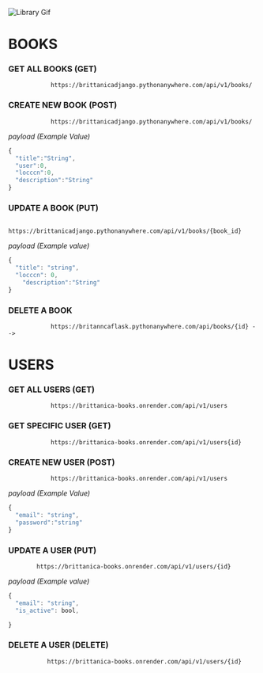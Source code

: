 ![Library Gif](http://25.media.tumblr.com/948e64b952b036c0c3d2c7469a2075a8/tumblr_n3kratI12p1t96jpzo1_500.gif)

# BOOKS

### GET ALL BOOKS (GET)

                https://brittanicadjango.pythonanywhere.com/api/v1/books/

### CREATE NEW BOOK (POST)
                https://brittanicadjango.pythonanywhere.com/api/v1/books/


*payload (Example Value)*
```js
{
  "title":"String",
  "user":0,
  "locccn":0,
  "description":"String"
}
```

### UPDATE A BOOK (PUT)
                https://brittanicadjango.pythonanywhere.com/api/v1/books/{book_id}

*payload (Example value)*
```js
{
  "title": "string",
  "locccn": 0,
    "description":"String"  
}
```
### DELETE A BOOK
                https://britanncaflask.pythonanywhere.com/api/books/{id} -->

# USERS
### GET ALL USERS (GET)
                https://brittanica-books.onrender.com/api/v1/users

### GET SPECIFIC USER (GET)
                https://brittanica-books.onrender.com/api/v1/users{id}

### CREATE NEW USER (POST)
                https://brittanica-books.onrender.com/api/v1/users


*payload (Example Value)*
```js
{
  "email": "string",
  "password":"string"
}
```

### UPDATE A USER (PUT)
            https://brittanica-books.onrender.com/api/v1/users/{id}

*payload (Example value)*
```js
{
  "email": "string",
  "is_active": bool,

}
```

### DELETE A USER (DELETE) 
               https://brittanica-books.onrender.com/api/v1/users/{id}
